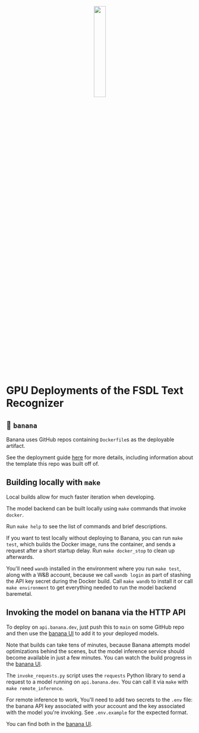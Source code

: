 <div align="center">
    <img src="https://fsdl-public-assets.s3.us-west-2.amazonaws.com/gpu-deploy-logo.png" width=25%>
</div>

# GPU Deployments of the FSDL Text Recognizer

## 🍌 `banana`

Banana uses GitHub repos containing `Dockerfile`s
as the deployable artifact.

See the deployment guide
[here](https://docs.banana.dev/banana-docs/quickstart)
for more details,
including information about the template this repo was built off of.

## Building locally with `make`

Local builds allow for much faster iteration
when developing.

The model backend can be built locally using `make` commands
that invoke `docker`.

Run `make help` to see the list of commands and brief descriptions.

If you want to test locally without deploying to Banana,
you can run `make test`,
which builds the Docker image, runs the container,
and sends a request after a short startup delay.
Run `make docker_stop` to clean up afterwards.

You'll need `wandb` installed in the environment where you run `make test`,
along with a W&B account,
because we call `wandb login` as part of stashing the API key secret during the Docker build.
Call `make wandb` to install it
or call `make environment` to get everything needed to run the model backend baremetal.

## Invoking the model on banana via the HTTP API

To deploy on `api.banana.dev`,
just push this to `main` on some GitHub repo
and then use the
[banana UI](https://app.banana.dev/)
to add it to your deployed models.

Note that builds can take tens of minutes,
because Banana attempts model optimizations behind the scenes,
but the model inference service should become available in just a few minutes.
You can watch the build progress in the
[banana UI](https://app.banana.dev).

The `invoke_requests.py` script uses the `requests` Python library
to send a request to a model running on `api.banana.dev`.
You can call it via `make` with `make remote_inference`.

For remote inference to work,
You'll need to add two secrets to the `.env` file:
the banana API key associated with your account
and the key associated with the model you're invoking.
See `.env.example` for the expected format.

You can find both in the
[banana UI](https://app.banana.dev/).
